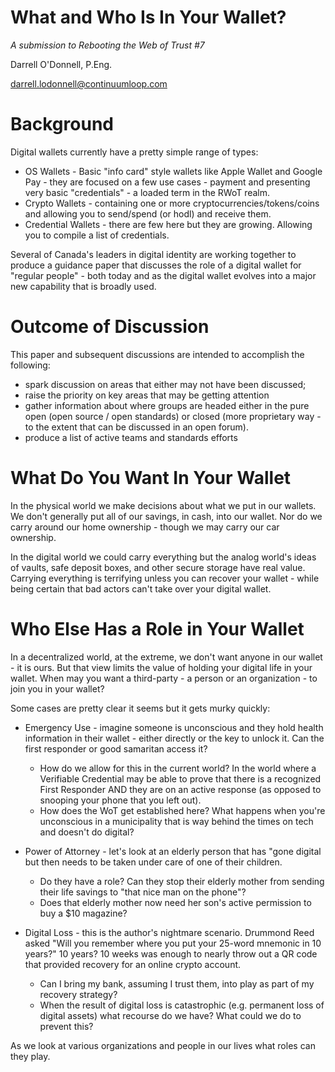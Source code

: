# What and Who Is In Your Wallet?

*A submission to Rebooting the Web of Trust #7*

Darrell O'Donnell, P.Eng. 

darrell.lodonnell@continuumloop.com

# Background

Digital wallets currently have a pretty simple range of types:

* OS Wallets - Basic "info card" style wallets like Apple Wallet and Google Pay - they are focused on a few use cases - payment and presenting very basic "credentials" - a loaded term in the RWoT realm.
* Crypto Wallets - containing one or more cryptocurrencies/tokens/coins and allowing you to send/spend (or hodl) and receive them.
* Credential Wallets - there are few here but they are growing. Allowing you to compile a list of credentials.

Several of Canada's leaders in digital identity are working together to produce a guidance paper that discusses the role of a digital wallet for "regular people" - both today and as the digital wallet evolves into a major new capability that is broadly used.

# Outcome of Discussion

This paper and subsequent discussions are intended to accomplish the following:

* spark discussion on areas that either may not have been discussed;
* raise the priority on key areas that may be getting attention
* gather information about where groups are headed either in the pure open (open source / open standards) or closed (more proprietary way - to the extent that can be discussed in an open forum).
* produce a list of active teams and standards efforts

# What Do You Want In Your Wallet

In the physical world we make decisions about what we put in our wallets. We don't generally put all of our savings, in cash, into our wallet. Nor do we carry around our home ownership - though we may carry our car ownership. 

In the digital world we could carry everything but the analog world's ideas of vaults, safe deposit boxes, and other secure storage have real value. Carrying everything is terrifying unless you can recover your wallet - while being certain that bad actors can't take over your digital wallet.


# Who Else Has a Role in Your Wallet

In a decentralized world, at the extreme, we don't want anyone in our wallet - it is ours. But that view limits the value of holding your digital life in your wallet. When may you want a third-party - a person or an organization - to join you in your wallet? 

Some cases are pretty clear it seems but it gets murky quickly:

* Emergency Use - imagine someone is unconscious and they hold health information in their wallet - either directly or the key to unlock it. Can the first responder or good samaritan access it? 
   * How do we allow for this in the current world? In the world where a Verifiable Credential may be able to prove that there is a recognized First Responder AND they are on an active response (as opposed to snooping your phone that you left out). 
   * How does the WoT get established here? What happens when you're unconscious in a municipality that is way behind the times on tech and doesn't do digital?
   
* Power of Attorney - let's look at an elderly person that has "gone digital but then needs to be taken under care of one of their children. 
   * Do they have a role? Can they stop their elderly mother from sending their life savings to "that nice man on the phone"? 
   * Does that elderly mother now need her son's active permission to buy a $10 magazine?
   
* Digital Loss - this is the author's nightmare scenario. Drummond Reed asked "Will you remember where you put your 25-word mnemonic in 10 years?" 10 years? 10 weeks was enough to nearly throw out a QR code that provided recovery for an online crypto account. 
   * Can I bring my bank, assuming I trust them, into play as part of my recovery strategy?
   * When the result of digital loss is catastrophic (e.g. permanent loss of digital assets) what recourse do we have? What could we do to prevent this?

As we look at various organizations and people in our lives what roles can they play.

